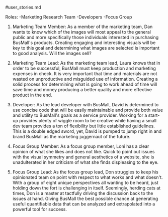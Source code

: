 #user_stories.md

Roles:
  -Marketing Research Team
  -Developers
  -Focus Group

1. Marketing Team Member: As a member of the marketing team, Dan wants to know which of the images will most appeal to the general public and more specifically those individuals interested in purchasing BusMall's products. Creating engaging and interesting visuals will be key to this goal and determining what images are selected is important to good analysis. Will the images sell?

2. Marketing Team Lead: As the marketing team lead, Laura knows that in order to be successful, BusMall must keep production and marketing expenses in check. It is very important that time and materials are not wasted on unproductive and misguided use of information. Creating a solid process for determining what is going to work ahead of time will save time and money producing a better quality and more effective product in the end.

3. Developer: As the lead developer with BusMall, David is determined to use concise code that will be easily maintainable and provide both value and utility to BusMall's goals as a service provider. Working for a start-up provides plenty of wiggle room to be creative while having a small dev team provides a ton of flexibility but little established guidelines. This is a double edged sword, yet, David is pumped to jump right in and brand BusMall as the marketing juggernaut of the future.

4. Focus Group Member: As a focus group member, Loni has a clear opinion of what she likes and does not like. Quick to point out issues with the visual symmetry and general aesthetics of a website, she is unadulterated in her criticism of what she finds displeasing to the eye.

5. Focus Group Lead: As the focus group lead, Don struggles to keep his opinionated team on point with respect to what works and what doesn't. With a group of eight unique perspectives all wanting to be heard, just holding down the fort is challenging in itself. Seemingly, herding cats at times, Don is a master at tactfully driving the discussion back to the issues at hand. Giving BusMall the best possible chance at generating useful quantifiable data that can be analyzed and extrapolated into a powerful tool for success.  
